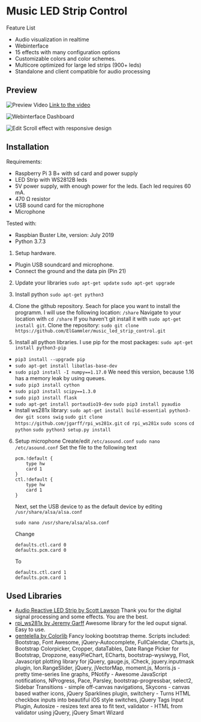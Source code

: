 

# Music LED Strip Control
Feature List

- Audio visualization in realtime
- Webinterface
- 15 effects with many configuration options
- Customizable colors and color schemes.
- Multicore optimized for large led strips (900+ leds)
- Standalone and client compatible for audio processing
## Preview

![Preview Video](https://raw.githubusercontent.com/ElGammler/music_led_strip_control/master/media/video.gif)
[Link to the video](https://www.youtube.com/watch?v=jAL1DfeYQI8)

![Webinterface Dashboard](https://raw.githubusercontent.com/ElGammler/music_led_strip_control/master/media/webinterface.png)

![Edit Scroll effect with responsive design](https://raw.githubusercontent.com/ElGammler/music_led_strip_control/master/media/webinterface_scroll_edit.png)

## Installation
Requirements:

 - Raspberry Pi 3 B+ with sd card and power supply
 - LED Strip with WS2812B leds
 - 5V power supply, with enough power for the leds. Each led requires 60 mA.
 - 470 Ω resistor
 - USB sound card for the microphone
 - Microphone

Tested with:
- Raspbian Buster Lite, version: July 2019
- Python 3.7.3

1. Setup hardware. 
- Plugin USB soundcard and microphone.
- Connect the ground and the data pin (Pin 21)

2. Update your libraries
`sudo apt-get update`
`sudo apt-get upgrade`

3. Install python
`sudo apt-get python3`

4. Clone the github repository.
Seach for place you want to install the programm. I will use the following location:
`/share`
Navigate to your location with `cd /share`
If you haven't git install it with `sudo apt-get install git`.
Clone the repository: `sudo git clone https://github.com/ElGammler/music_led_strip_control.git`
5. Install all python libraries. I use pip for the most packages: `sudo apt-get install python3-pip`
- `pip3 install --upgrade pip`
- `sudo apt-get install libatlas-base-dev`
- `sudo pip3 install -I numpy==1.17.0` 
We need this version, because 1.16 has a memory leak by using queues.
- `sudo pip3 install cython`
- `sudo pip3 install scipy==1.3.0`
- `sudo pip3 install flask`
- `sudo apt-get install portaudio19-dev`
`sudo pip3 install pyaudio`
- Install ws281x library:
`sudo apt-get install build-essential python3-dev git scons swig`
`sudo git clone https://github.com/jgarff/rpi_ws281x.git`
`cd rpi_ws281x`
`sudo scons`
`cd python`
`sudo python3 setup.py install`

6. Setup microphone
	Create/edit `/etc/asound.conf`
	`sudo nano /etc/asound.conf`
	Set the file to the following text
	```
	pcm.!default {
	    type hw
	    card 1
	}
	ctl.!default {
	    type hw
	    card 1
	}
	```
	Next, set the USB device to as the default device by editing  `/usr/share/alsa/alsa.conf`
	```
	sudo nano /usr/share/alsa/alsa.conf
	```

	Change

	```
	defaults.ctl.card 0
	defaults.pcm.card 0
	```
	To
	```
	defaults.ctl.card 1
	defaults.pcm.card 1
	```

## Used Libraries

 - [Audio Reactive LED Strip by Scott Lawson](https://github.com/scottlawsonbc/audio-reactive-led-strip)
Thank you for the digital signal processing and some effects. You are the best.
- [rpi_ws281x by Jeremy Garff](https://github.com/jgarff/rpi_ws281x)
Awesome library for the led ouput signal. Easy to use.
- [gentelella by Colorlib](https://github.com/ColorlibHQ/gentelella)
Fancy looking bootstrap theme.
Scripts included: Bootstrap, Font Awesome, jQuery-Autocomplete, FullCalendar, Charts.js, Bootstrap Colorpicker, Cropper, dataTables, Date Range Picker for Bootstrap, Dropzone, easyPieChart, ECharts, bootstrap-wysiwyg, Flot, Javascript plotting library for jQuery, gauge.js, iCheck, jquery.inputmask plugin, Ion.RangeSlider, jQuery, jVectorMap, moment.js, Morris.js - pretty time-series line graphs, PNotify - Awesome JavaScript notifications, NProgress, Pace, Parsley, bootstrap-progressbar, select2, Sidebar Transitions - simple off-canvas navigations, Skycons - canvas based wather icons, jQuery Sparklines plugin, switchery - Turns HTML checkbox inputs into beautiful iOS style switches, jQuery Tags Input Plugin, Autosize - resizes text area to fit text, validator - HTML from validator using jQuery, jQuery Smart Wizard

